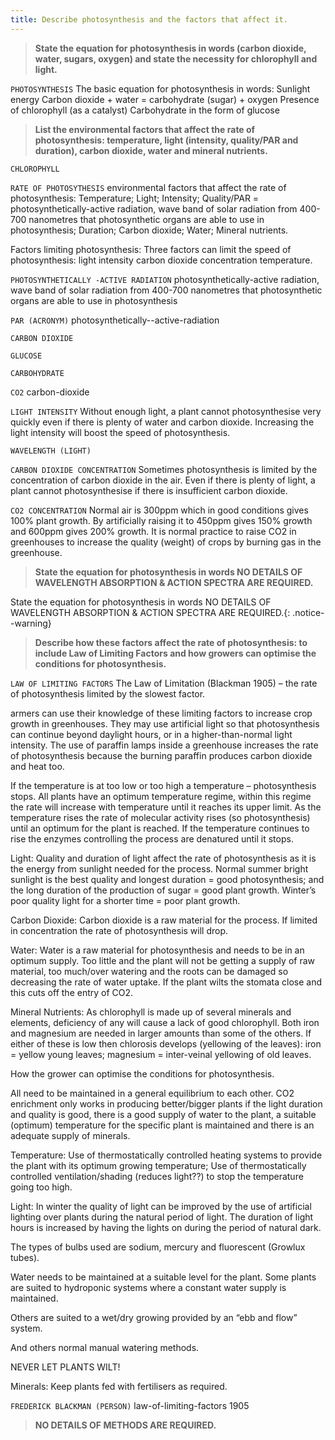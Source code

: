 ```yaml
---
title: Describe photosynthesis and the factors that affect it.
---
```



> **State the equation for photosynthesis in words
(carbon dioxide, water, sugars, oxygen) and state
the necessity for chlorophyll and light.** 


`PHOTOSYNTHESIS`
The basic equation for photosynthesis in words:
Sunlight energy
Carbon dioxide + water = carbohydrate (sugar) + oxygen
Presence of chlorophyll (as a catalyst)
Carbohydrate in the form of glucose 


> **List the environmental factors that affect the rate
of photosynthesis:
temperature, light (intensity, quality/PAR and
duration), carbon dioxide, water and mineral
nutrients.** 


`CHLOROPHYLL`

`RATE OF PHOTOSYTHESIS`
environmental factors that affect the rate of photosynthesis:
Temperature;
Light;
Intensity;
Quality/PAR = photosynthetically-active radiation, wave band of solar radiation from 400-700 nanometres that photosynthetic organs are able to use in photosynthesis;
Duration;
Carbon dioxide;
Water;
Mineral nutrients.

Factors limiting photosynthesis:
Three factors can limit the speed of photosynthesis:
light intensity
carbon dioxide concentration
temperature.





`PHOTOSYNTHETICALLY -ACTIVE RADIATION`
photosynthetically-active radiation, wave band of solar radiation from 400-700 nanometres that photosynthetic organs are able to use in photosynthesis


`PAR (ACRONYM)`
photosynthetically--active-radiation


`CARBON DIOXIDE`

`GLUCOSE`

`CARBOHYDRATE`

`CO2`
carbon-dioxide


`LIGHT INTENSITY`
Without enough light, a plant cannot photosynthesise very quickly even if there is plenty of water and carbon dioxide.  Increasing the light intensity will boost the speed of photosynthesis.



`WAVELENGTH (LIGHT)`

`CARBON DIOXIDE CONCENTRATION`
Sometimes photosynthesis is limited by the concentration of carbon dioxide in the air.  Even if there is plenty of light, a plant cannot photosynthesise if there is insufficient carbon dioxide.



`CO2 CONCENTRATION`
Normal air is 300ppm which in good conditions gives 100% plant growth.  By artificially raising it to 450ppm gives 150% growth and 600ppm gives 200% growth.  It is normal practice to raise CO2 in greenhouses to increase the quality (weight) of crops by burning gas in the greenhouse.




> **State the equation for photosynthesis in words
NO DETAILS OF WAVELENGTH ABSORPTION
& ACTION SPECTRA ARE REQUIRED.** 


State the equation for photosynthesis in words NO DETAILS OF WAVELENGTH ABSORPTION & ACTION SPECTRA ARE REQUIRED.{: .notice--warning}

> **Describe how these factors affect the rate of
photosynthesis: to include Law of Limiting Factors
and how growers can optimise the conditions for
photosynthesis.** 


`LAW OF LIMITING FACTORS`
 The Law of Limitation (Blackman 1905) – the rate of photosynthesis limited by the slowest factor.

armers can use their knowledge of these limiting factors to increase crop growth in greenhouses.  They may use artificial light so that photosynthesis can continue beyond daylight hours, or in a higher-than-normal light intensity.  The use of paraffin lamps inside a greenhouse increases the rate of photosynthesis because the burning paraffin produces carbon dioxide and heat too.

If the temperature is at too low or too high a temperature – photosynthesis stops.  All plants have an optimum temperature regime, within this regime the rate will increase with temperature until it reaches its upper limit.  As the temperature rises the rate of molecular activity rises (so photosynthesis) until an optimum for the plant is reached.  If the temperature continues to rise the enzymes controlling the process are denatured until it stops.
 
 
Light:
Quality and duration of light affect the rate of photosynthesis as it is the energy from sunlight needed for the process.  Normal summer bright sunlight is the best quality and longest duration = good photosynthesis; and the long duration of the production of sugar = good plant growth.  Winter’s poor quality light for a shorter time = poor plant growth.

Carbon Dioxide:
Carbon dioxide is a raw material for the process.  If limited in concentration the rate of photosynthesis will drop.

Water:
Water is a raw material for photosynthesis and needs to be in an optimum supply. Too little and the plant will not be getting a supply of raw material, too much/over watering and the roots can be damaged so decreasing the rate of water uptake.  If the plant wilts the stomata close and this cuts off the entry of CO2.

Mineral Nutrients:
As chlorophyll is made up of several minerals and elements, deficiency of any will cause a lack of good chlorophyll.  Both iron and magnesium are needed in larger amounts than some of the others.  If either of these is low then chlorosis develops (yellowing of the leaves): iron = yellow young leaves; magnesium = inter-veinal yellowing of old leaves.


How the grower can optimise the conditions for photosynthesis.

All need to be maintained in a general equilibrium to each other.  CO2 enrichment only works in producing better/bigger plants if the light duration and quality is good, there is a good supply of water to the plant, a suitable (optimum) temperature for the specific plant is maintained and there is an adequate supply of minerals.

Temperature:
Use of thermostatically controlled heating systems to provide the plant with its optimum growing temperature;
Use of thermostatically controlled ventilation/shading (reduces light??) to stop the temperature going too high.

Light:
In winter the quality of light can be improved by the use of artificial lighting over plants during the natural period of light.  The duration of light hours is increased by having the lights on during the period of natural dark.

The types of bulbs used are sodium, mercury and fluorescent (Growlux tubes).

Water needs to be maintained at a suitable level for the plant.  Some plants are suited to hydroponic systems where a constant water supply is maintained.


Others are suited to a wet/dry growing provided by an “ebb and flow” system.



And others normal manual watering methods.

NEVER LET PLANTS WILT!

Minerals:
Keep plants fed with fertilisers as required.






`FREDERICK BLACKMAN (PERSON)`
law-of-limiting-factors 1905

> **NO DETAILS OF METHODS ARE REQUIRED.** 

